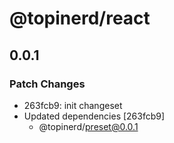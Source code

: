 # @topinerd/react

## 0.0.1

### Patch Changes

- 263fcb9: init changeset
- Updated dependencies [263fcb9]
  - @topinerd/preset@0.0.1
